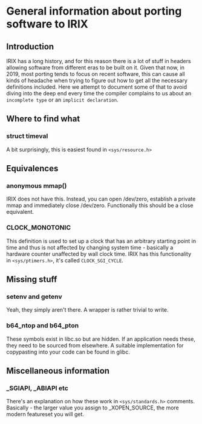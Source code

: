 # General information about porting software to IRIX

## Introduction

IRIX has a long history, and for this reason there is a lot of stuff
in headers allowing software from different eras to be built on
it. Given that now, in 2019, most porting tends to focus on recent
software, this can cause all kinds of headache when trying to figure
out how to get all the necessary definitions included. Here we attempt
to document some of that to avoid diving into the deep end every time
the compiler complains to us about an `incomplete type` or an
`implicit declaration`.

## Where to find what

### struct timeval

A bit surprisingly, this is easiest found in `<sys/resource.h>`

## Equivalences

### anonymous mmap()

IRIX does not have this. Instead, you can open /dev/zero, establish a
private mmap and immediately close /dev/zero. Functionally this should
be a close equivalent.

### CLOCK_MONOTONIC

This definition is used to set up a clock that has an arbitrary
starting point in time and thus is not affected by changing system
time - basically a hardware counter unaffected by wall clock
time. IRIX has this functionality in `<sys/ptimers.h>`, it's called
`CLOCK_SGI_CYCLE`.

## Missing stuff

### setenv and getenv

Yeah, they simply aren't there. A wrapper is rather trivial to write.

### b64_ntop and b64_pton

These symbols exist in libc.so but are hidden. If an application needs
these, they need to be sourced from elsewhere. A suitable
implementation for copypasting into your code can be found in glibc.

## Miscellaneous information

### _SGIAPI, _ABIAPI etc

There's an explanation on how these work in `<sys/standards.h>`
comments. Basically - the larger value you assign to _XOPEN_SOURCE,
the more modern featureset you will get.
